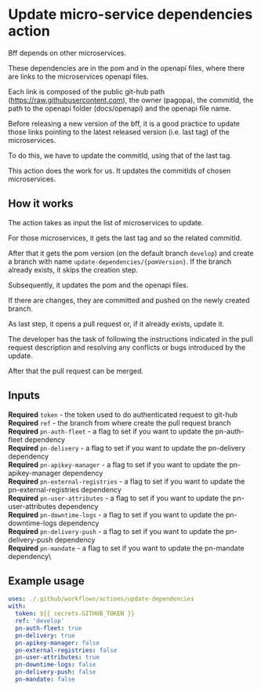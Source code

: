 # Update micro-service dependencies action

Bff depends on other microservices.

These dependencies are in the pom and in the openapi files, where there are links to the microservices openapi files.

Each link is composed of the public git-hub path (https://raw.githubusercontent.com), the owner (pagopa), the commitId,
the path to the openapi folder (docs/openapi) and the openapi file name.

Before releasing a new version of the bff, it is a good practice to update those links pointing to the latest released
version (i.e. last tag) of the microservices.

To do this, we have to update the commitId, using that of the last tag.

This action does the work for us. It updates the commitIds of chosen microservices.

## How it works

The action takes as input the list of microservices to update.

For those microservices, it gets the last tag and so the related commitId.

After that it gets the pom version (on the default branch `develop`) and create a branch with
name `update-dependencies/{pomVersion}`. If the branch already exists, it skips the creation step.

Subsequently, it updates the pom and the openapi files.

If there are changes, they are committed and pushed on the newly created branch.

As last step, it opens a pull request or, if it already exists, update it.

The developer has the task of following the instructions indicated in the pull request description and resolving any
conflicts or bugs introduced by the update.

After that the pull request can be merged.

## Inputs

**Required** `token` - the token used to do authenticated request to git-hub\
**Required** `ref` - the branch from where create the pull request branch\
**Required** `pn-auth-fleet` - a flag to set if you want to update the pn-auth-fleet dependency\
**Required** `pn-delivery` - a flag to set if you want to update the pn-delivery dependency\
**Required** `pn-apikey-manager` - a flag to set if you want to update the pn-apikey-manager dependency\
**Required** `pn-external-registries` - a flag to set if you want to update the pn-external-registries dependency\
**Required** `pn-user-attributes` - a flag to set if you want to update the pn-user-attributes dependency\
**Required** `pn-downtime-logs` - a flag to set if you want to update the pn-downtime-logs dependency\
**Required** `pn-delivery-push` - a flag to set if you want to update the pn-delivery-push dependency\
**Required** `pn-mandate` - a flag to set if you want to update the pn-mandate dependency\

## Example usage

```yaml
uses: ./.github/workflows/actions/update-dependencies
with:
  token: ${{ secrets.GITHUB_TOKEN }}
  ref: 'develop'
  pn-auth-fleet: true
  pn-delivery: true
  pn-apikey-manager: false
  pn-external-registries: false
  pn-user-attributes: true
  pn-downtime-logs: false
  pn-delivery-push: false
  pn-mandate: false
```